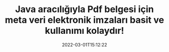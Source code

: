 ---
############################# Static ############################
layout: "auto-gen-signature"
date: 2022-03-01T15:12:22
draft: false
operation: Sign
signaturetype: Metadata
fileformat: Pdf
productName: Java
lang: tr
productCode: java
otherformats: pdf doc docx docm dot dotm dotx odt ott rtf xls xlsx xlsm xlsb csv ods ots xltx xltm ppt pptx pps ppsx odp otp potx potm pptm ppsm png jpg bmp gif tiff svg webp wmf
breadcrumb: Put Metadata signature on Pdf for Java

############################# Head ############################
head_title: "Java aracılığıyla Pdf belgelerine Meta Veri elektronik imzaları ekleyin"
head_description: "Meta Verileri, birkaç satır Java kodu kullanarak Pdf belgelerinizin içinde gizli elektronik imzalar olarak kullanın. İş belgelerinizi ve dosyalarınızı Meta Veri bilgileriyle e-imzalamak için GroupDocs Belge İmza API'sini kullanın."

############################# Header ############################
title: "Java aracılığıyla Pdf belgesi için meta veri elektronik imzaları basit ve kullanımı kolaydır!"
description: "Gizli Meta Veri girişleriyle Pdf belgelerinizi ve sözleşmelerinizi e-imzalayın. PDF'ler, MS Word belgeleri, MS Excel çalışma kitapları, MS PowerPoint sunumları ve çeşitli görüntü formatları için sorunsuz ve ekstra kodlama olmadan Meta Veriler oluşturun."
bg_image: "https://cms.admin.containerize.com/templates/aspose/App_Themes/V3/images/bg/header1.png"
bg_overlay: false
button:
    enable: true

############################# SubMenu ############################
submenu:
    enable: true

    left:
        img_alt: "GroupDocs.Signature for Java"
        image: "https://cms.admin.containerize.com/templates/groupdocs/images/product-logos/90x90-noborder/groupdocs-signature-java.png"
        product: "GroupDocs.Signature"
        platform: "Java"



############################# About ############################
about:
    enable: true
    title: "GroupDocs.Signature for Java Meta veri imzaları API'si hakkında"
    content: |
        [GroupDocs.Signature for Java](https://products.groupdocs.com/signature/java/), dijital belge e-imzalama için popüler bir API'dir. Metinler, resimler, dijital sertifikalar, barkodlar, QR kodları, damgalar veya meta veriler gibi imzalar mevcuttur. İmzalar PDF'lere, MS Word belgelerine, MS Excel çalışma kitaplarına, MS PowerPoint sunumlarına, Adobe Photoshop dosyalarına ve çeşitli görüntü biçimlerine yerleştirilebilir. Müşteriler, belgelerini imzalayabilir ve bu belgelere konan e-imzaları güncelleyebilir, arayabilir, doğrulayabilir, silebilir veya önizleyebilir. Ayrıca, imza özelleştirme için birçok yetenek sağlanmıştır.
    

############################# Steps ############################
steps:
    enable: true
    title_left: "Java içinde Metadata ile Pdf imzalama adımları"
    content_left: |
        [GroupDocs.Signature for Java](https://products.groupdocs.com/signature/java/), Pdf belgelerini Metadata imzasıyla hızlı ve kolay bir şekilde imzalama olanağı sağlar.
        
        * Yol veya bellek akışı olarak imzalaması gereken Pdf dosyasını sağlayan bir Signature sınıfı örneği oluşturun
        * SignOptions sınıfını örnekleyin ve istenen tüm verileri ayarlayın.
        * Çıkış Pdf dosyasını veya bellek akışını geçen Signature.Sign() yöntemini çağırın

    title_right: " sistem gereksinimleri"
    content_right: |
        GroupDocs.Signature for Java, tüm büyük platformlarda ve işletim sistemlerinde desteklenir. Aşağıdaki kodu çalıştırmadan önce lütfen aşağıdaki ön koşulların sisteminizde kurulu olduğundan emin olun.

        * İşletim sistemleri: Microsoft Windows, Linux, MacOS
        * Geliştirme ortamları: NetBeans, Intellij IDEA, Eclipse, etc.
        * Java runtime: J2SE 6.0 and above
        * En son GroupDocs.Signature for Java ürününü [Maven}](https://repository.groupdocs.com/webapp/#/artifacts/browse/tree/General/repo/com/groupdocs/groupdocs-signature) adresinden edinin
         
    code: |
        ```java    
                
        // Set up input Pdf file
        String filePath = "input.pdf";
        // Set up output file
        String outputFilePath = "output.pdf";

        // Instantiate Signature for input file
        Signature signature = new Signature(filePath);

        // instantiate metadata signing options
        MetadataSignOptions options = new MetadataSignOptions();

        // setup Author property
        PdfMetadataSignature mdSign_Author = new PdfMetadataSignature("Author", "Mr.Scherlock Holmes");// String value
        options.getSignatures().add(mdSign_Author);
        // setup document data
        PdfMetadataSignature mdSign_DocData = new PdfMetadataSignature("CreatedOn", new Date());// Datetime value
        options.getSignatures().add(mdSign_DocData);
        // setup document id
        PdfMetadataSignature mdSign_DocId = new PdfMetadataSignature("DocumentId", 123456);// Integer value
        options.getSignatures().add(mdSign_DocId);

        // sign Pdf document
        SignResult result = signature.sign(outputFilePath, options);

        ```

############################# Demos ############################
demos:
    enable: true
    title: "Pdf dokümanı Metadata Canlı Demo ile imzalama"
    content: |
       Hemen şimdi [GroupDocs.Signature App](https://products.groupdocs.app/signature/family) web sitesini ziyaret ederek çeşitli imzalarla Pdf dosyasını imzalayın. Ücretsiz çevrimiçi demo sizi bekliyor.          

############################# More Formats ############################
more_formats:
    enable: true
    title: "Java için desteklenen diğer Metadata imzaları"
    content: |
        "Pdf'ı diğer imza türleriyle de imzalayabilirsiniz. Lütfen aşağıdaki listeye bakın."
    format: 
       
       
back_to_top:
    enable: true
---